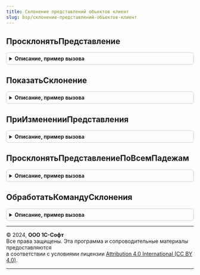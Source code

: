 ```yaml
---
title: Склонение представлений объектов клиент
slug: bsp/склонение-представлений-объектов-клиент
---
```



## ПросклонятьПредставление
<details style="margin: 1em 0; padding: 0.5em; border: 1px solid #ccc; border-radius: 6px;">

<summary style="font-weight: bold; cursor: pointer;">Описание, пример вызова</summary>

```bsl

// Склоняет переданную фразу по всем падежам.
// Результат фиксируется в данных формы.
//
// Параметры:
//  Форма				 - ФормаКлиентскогоПриложения	 - форма объекта склонения.
//  Представление		 - Строка			 - строка для склонения.
//  ПараметрыСклонения	 - Структура		 - параметры склонения, созданные методом СклонениеПредставленийОбъектовКлиентСервер.ПараметрыСклонения().
//  ПоказыватьСообщения	 - Булево			 - признак, определяющий нужно ли показывать пользователю сообщения об ошибках.
//
Процедура ПросклонятьПредставление(Форма, Представление, ПараметрыСклонения = Неопределено, ПоказыватьСообщения = Ложь) Экспорт
```

Пример вызова
```bsl
СклонениеПредставленийОбъектовКлиент.ПросклонятьПредставление(Форма, Представление, ПараметрыСклонения, ПоказыватьСообщения);
```
</details>

## ПоказатьСклонение
<details style="margin: 1em 0; padding: 0.5em; border: 1px solid #ccc; border-radius: 6px;">

<summary style="font-weight: bold; cursor: pointer;">Описание, пример вызова</summary>

```bsl

// Обработчик команды "Склонения" формы объекта склонения.
// Открывает форму редактирования склонений представления по всем падежам.
//
// Параметры:
//  Форма				 - ФормаКлиентскогоПриложения	 - форма объекта склонения.
//  Представление		 - Строка			 - строка для склонения.
//  ПараметрыСклонения	 - Структура		 - параметры склонения, созданные методом СклонениеПредставленийОбъектовКлиентСервер.ПараметрыСклонения().
//
Процедура ПоказатьСклонение(Форма, Представление, ПараметрыСклонения = Неопределено) Экспорт
```

Пример вызова
```bsl
СклонениеПредставленийОбъектовКлиент.ПоказатьСклонение(Форма, Представление, ПараметрыСклонения);
```
</details>

## ПриИзмененииПредставления
<details style="margin: 1em 0; padding: 0.5em; border: 1px solid #ccc; border-radius: 6px;">

<summary style="font-weight: bold; cursor: pointer;">Описание, пример вызова</summary>

```bsl

// Устарела. См. СклонениеПредставленийОбъектовКлиент.ПросклонятьПредставление.
Процедура ПриИзмененииПредставления(Форма) Экспорт
```

Пример вызова
```bsl
СклонениеПредставленийОбъектовКлиент.ПриИзмененииПредставления(Форма) 
```
</details>

## ПросклонятьПредставлениеПоВсемПадежам
<details style="margin: 1em 0; padding: 0.5em; border: 1px solid #ccc; border-radius: 6px;">

<summary style="font-weight: bold; cursor: pointer;">Описание, пример вызова</summary>

```bsl

// Устарела. См. СклонениеПредставленийОбъектовКлиент.ПросклонятьПредставление.
// Склоняет переданную фразу по всем падежам.
//
// Параметры:
//  Форма 			- ФормаКлиентскогоПриложения - форма объекта склонения.
//  Представление   - Строка - строка для склонения.
//  ЭтоФИО       	- Булево - признак склонения ФИО.
//  Пол				- Число	- пол физического лица (в случае склонения ФИО)
//							1 - мужской
//							2 - женский.
//  ПоказыватьСообщения - Булево - признак, определяющий нужно ли показывать пользователю сообщения об ошибках.
//
Процедура ПросклонятьПредставлениеПоВсемПадежам(Форма, Представление, ЭтоФИО = Ложь, Пол = Неопределено, ПоказыватьСообщения = Ложь) Экспорт
```

Пример вызова
```bsl
СклонениеПредставленийОбъектовКлиент.ПросклонятьПредставлениеПоВсемПадежам(Форма, Представление, ЭтоФИО, Пол, ПоказыватьСообщения);
```
</details>

## ОбработатьКомандуСклонения
<details style="margin: 1em 0; padding: 0.5em; border: 1px solid #ccc; border-radius: 6px;">

<summary style="font-weight: bold; cursor: pointer;">Описание, пример вызова</summary>

```bsl

// Устарела. См. СклонениеПредставленийОбъектовКлиент.ПоказатьСклонение.
// Обработчик команды "Склонения" формы объекта склонения.
//
// Параметры:
//  Форма 			- ФормаКлиентскогоПриложения - форма объекта склонения.
//  Представление   - Строка - строка для склонения.
//  ЭтоФИО       	- Булево - признак склонения ФИО.
//  Пол				- Число	- пол физического лица (в случае склонения ФИО)
//							1 - мужской
//							2 - женский.
//
Процедура ОбработатьКомандуСклонения(Форма, Представление, ЭтоФИО = Ложь, Пол = Неопределено) Экспорт
```

Пример вызова
```bsl
СклонениеПредставленийОбъектовКлиент.ОбработатьКомандуСклонения(Форма, Представление, ЭтоФИО, Пол);
```
</details>

---

© 2024, **ООО 1С-Софт**  
Все права защищены. Эта программа и сопроводительные материалы предоставляются  
в соответствии с условиями лицензии [Attribution 4.0 International (CC BY 4.0)](https://creativecommons.org/licenses/by/4.0/legalcode).

---
